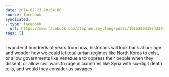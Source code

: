 ```yaml
---
date: 2014-02-23 20:54:00
source: facebook
syndicated:
- type: facebook
  url: https://www.facebook.com/stephen.roy.tang/posts/10152803180423912
tags: []
---
```


I wonder if hundreds of years from now, historians will look back at our age and wonder how we could let totalitarian regimes like North Korea to exist, or allow governments like Venezuela to oppress their people when they dissent, or allow civil wars to rage in countries like Syria with six-digit death tolls, and would they consider us savages